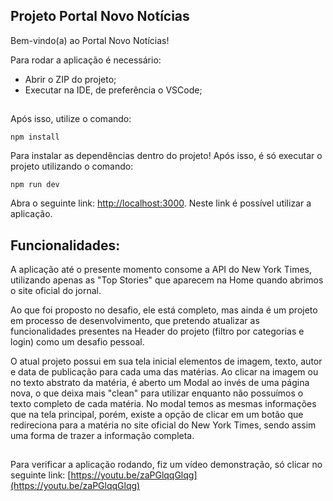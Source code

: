 
## Projeto Portal Novo Notícias
Bem-vindo(a) ao Portal Novo Notícias!

Para rodar a aplicação é necessário:
- Abrir o ZIP do projeto;
- Executar na IDE, de preferência o VSCode;
##
Após isso, utilize o comando:
```
npm install
```
Para instalar as dependências dentro do projeto!
Após isso, é só executar o projeto utilizando o comando:
```
npm run dev
```

Abra o seguinte link: [http://localhost:3000](http://localhost:3000). Neste link é possível utilizar a aplicação.


## Funcionalidades:

A aplicação até o presente momento consome a API do New York Times, utilizando apenas as "Top Stories" que aparecem na Home quando abrimos o site oficial do jornal.

Ao que foi proposto no desafio, ele está completo, mas ainda é um projeto em processo de desenvolvimento, que pretendo atualizar as funcionalidades presentes na Header do projeto (filtro por categorias e login) como um desafio pessoal.

O atual projeto possui em sua tela inicial elementos de imagem, texto, autor e data de publicação para cada uma das matérias.
Ao clicar na imagem ou no texto abstrato da matéria, é aberto um Modal ao invés de uma página nova, o que deixa mais "clean" para utilizar enquanto não possuímos o texto completo de cada matéria.
No modal temos as mesmas informações que na tela principal, porém, existe a opção de clicar em um botão que redireciona para a matéria no site oficial do New York Times, sendo assim uma forma de trazer a informação completa.

##
Para verificar a aplicação rodando, fiz um vídeo demonstração, só clicar no seguinte link: [https://youtu.be/zaPGlqqGlqg](https://youtu.be/zaPGlqqGlqg)
